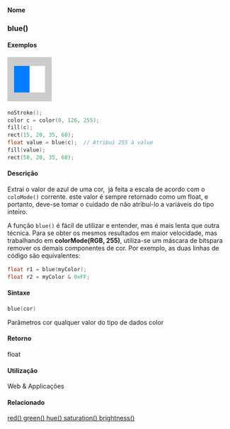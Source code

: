 
#### Nome
### blue()

#### Exemplos
<img border="0" height="100" src="media/blue_.gif" width="100"/>

```pde
noStroke(); 
color c = color(0, 126, 255); 
fill(c); 
rect(15, 20, 35, 60); 
float value = blue(c);  // Atribui 255 à value
fill(value); 
rect(50, 20, 35, 60); 

```

#### Descrição
Extrai o valor de azul de uma cor,  já feita a escala de acordo com o `coloMode()`
corrente. este valor é sempre retornado como um float, e
portanto, deve-se tomar o cuidado de não atribuí-lo a
variáveis do tipo inteiro.



A função `blue()`
é fácil de utilizar e entender, mas é mais lenta
que outra técnica. Para se obter os mesmos resultados em maior
velocidade, mas trabalhando em **colorMode(RGB, 255)**, utiliza-se
um máscara de bitspara remover os demais componentes de cor. Por
exemplo, as duas linhas de código são equivalentes:
```pde
float r1 = blue(myColor);
float r2 = myColor & 0xFF;
```

#### Sintaxe
```pde
blue(cor)

```
Parâmetros
cor
qualquer valor do tipo de dados color



#### Retorno

	
float

#### Utilização

	
Web & Applicações

#### Relacionado
[red() ](red_
)
[green() ](green_
)
[hue() ](hue_
)
[saturation() ](saturation_
)
[brightness() ](brightness_
)

